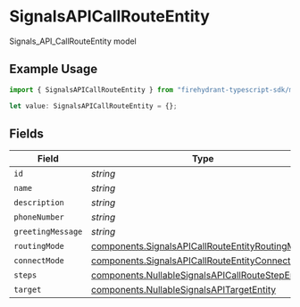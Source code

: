 # SignalsAPICallRouteEntity

Signals_API_CallRouteEntity model

## Example Usage

```typescript
import { SignalsAPICallRouteEntity } from "firehydrant-typescript-sdk/models/components";

let value: SignalsAPICallRouteEntity = {};
```

## Fields

| Field                                                                                                                | Type                                                                                                                 | Required                                                                                                             | Description                                                                                                          |
| -------------------------------------------------------------------------------------------------------------------- | -------------------------------------------------------------------------------------------------------------------- | -------------------------------------------------------------------------------------------------------------------- | -------------------------------------------------------------------------------------------------------------------- |
| `id`                                                                                                                 | *string*                                                                                                             | :heavy_minus_sign:                                                                                                   | N/A                                                                                                                  |
| `name`                                                                                                               | *string*                                                                                                             | :heavy_minus_sign:                                                                                                   | N/A                                                                                                                  |
| `description`                                                                                                        | *string*                                                                                                             | :heavy_minus_sign:                                                                                                   | N/A                                                                                                                  |
| `phoneNumber`                                                                                                        | *string*                                                                                                             | :heavy_minus_sign:                                                                                                   | N/A                                                                                                                  |
| `greetingMessage`                                                                                                    | *string*                                                                                                             | :heavy_minus_sign:                                                                                                   | N/A                                                                                                                  |
| `routingMode`                                                                                                        | [components.SignalsAPICallRouteEntityRoutingMode](../../models/components/signalsapicallrouteentityroutingmode.md)   | :heavy_minus_sign:                                                                                                   | N/A                                                                                                                  |
| `connectMode`                                                                                                        | [components.SignalsAPICallRouteEntityConnectMode](../../models/components/signalsapicallrouteentityconnectmode.md)   | :heavy_minus_sign:                                                                                                   | N/A                                                                                                                  |
| `steps`                                                                                                              | [components.NullableSignalsAPICallRouteStepEntity](../../models/components/nullablesignalsapicallroutestepentity.md) | :heavy_minus_sign:                                                                                                   | N/A                                                                                                                  |
| `target`                                                                                                             | [components.NullableSignalsAPITargetEntity](../../models/components/nullablesignalsapitargetentity.md)               | :heavy_minus_sign:                                                                                                   | N/A                                                                                                                  |